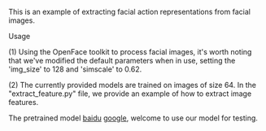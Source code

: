 
This is an example of extracting facial action representations from facial images.

Usage

(1) Using the OpenFace toolkit to process facial images, it's worth noting that we've modified the default parameters when in use, setting the 'img_size' to 128 and 'simscale' to 0.62.

(2) The currently provided models are trained on images of size 64. In the "extract_feature.py" file, we provide an example of how to extract image features.

The pretrained model [baidu](https://pan.baidu.com/s/1H_LVokN5PjCfJD4ZFYgmhw?pwd=zf2n) [google](https://drive.google.com/file/d/1y94prtJ3tWmZ_0l_4IPudiZaO2QvtMDJ/view?usp=sharing), welcome to use our model for testing.

